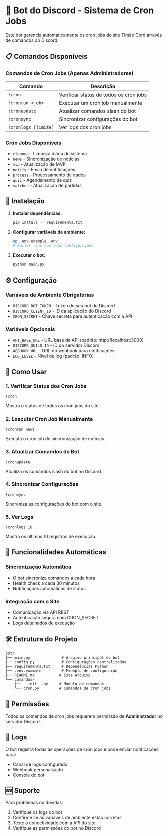 # 🤖 Bot do Discord - Sistema de Cron Jobs

Este bot gerencia automaticamente os cron jobs do site Timão Cord através de comandos do Discord.

## 📋 Comandos Disponíveis

### Comandos de Cron Jobs (Apenas Administradores)

| Comando | Descrição |
|---------|-----------|
| `!cron` | Verificar status de todos os cron jobs |
| `!cronrun <job>` | Executar um cron job manualmente |
| `!cronupdate` | Atualizar comandos slash do bot |
| `!cronsync` | Sincronizar configurações do bot |
| `!cronlogs [limite]` | Ver logs dos cron jobs |

### Cron Jobs Disponíveis

- `cleanup` - Limpeza diária do sistema
- `news` - Sincronização de notícias
- `mvp` - Atualização de MVP
- `notify` - Envio de notificações
- `process` - Processamento de dados
- `quiz` - Agendamento de quiz
- `matches` - Atualização de partidas

## 🚀 Instalação

1. **Instalar dependências:**
   ```bash
   pip install -r requirements.txt
   ```

2. **Configurar variáveis de ambiente:**
   ```bash
   cp .env.example .env
   # Editar .env com suas configurações
   ```

3. **Executar o bot:**
   ```bash
   python main.py
   ```

## ⚙️ Configuração

### Variáveis de Ambiente Obrigatórias

- `DISCORD_BOT_TOKEN` - Token do seu bot do Discord
- `DISCORD_CLIENT_ID` - ID da aplicação do Discord
- `CRON_SECRET` - Chave secreta para autenticação com a API

### Variáveis Opcionais

- `API_BASE_URL` - URL base da API (padrão: http://localhost:3000)
- `DISCORD_GUILD_ID` - ID do servidor Discord
- `WEBHOOK_URL` - URL do webhook para notificações
- `LOG_LEVEL` - Nível de log (padrão: INFO)

## 🔧 Como Usar

### 1. Verificar Status dos Cron Jobs
```
!cron
```
Mostra o status de todos os cron jobs do site.

### 2. Executar Cron Job Manualmente
```
!cronrun news
```
Executa o cron job de sincronização de notícias.

### 3. Atualizar Comandos do Bot
```
!cronupdate
```
Atualiza os comandos slash do bot no Discord.

### 4. Sincronizar Configurações
```
!cronsync
```
Sincroniza as configurações do bot com o site.

### 5. Ver Logs
```
!cronlogs 10
```
Mostra os últimos 10 registros de execução.

## 🔄 Funcionalidades Automáticas

### Sincronização Automática
- O bot sincroniza comandos a cada hora
- Health check a cada 30 minutos
- Notificações automáticas de status

### Integração com o Site
- Comunicação via API REST
- Autenticação segura com CRON_SECRET
- Logs detalhados de execução

## 🛠️ Estrutura do Projeto

```
bot/
├── main.py              # Arquivo principal do bot
├── config.py            # Configurações centralizadas
├── requirements.txt     # Dependências Python
├── .env.example         # Exemplo de configuração
├── README.md           # Este arquivo
└── comandos/
    ├── __init__.py     # Módulo de comandos
    └── cron.py         # Comandos de cron jobs
```

## 🔐 Permissões

Todos os comandos de cron jobs requerem permissão de **Administrador** no servidor Discord.

## 📝 Logs

O bot registra todas as operações de cron jobs e pode enviar notificações para:
- Canal de logs configurado
- Webhook personalizado
- Console do bot

## 🆘 Suporte

Para problemas ou dúvidas:
1. Verifique os logs do bot
2. Confirme se as variáveis de ambiente estão corretas
3. Teste a conectividade com a API do site
4. Verifique as permissões do bot no Discord 